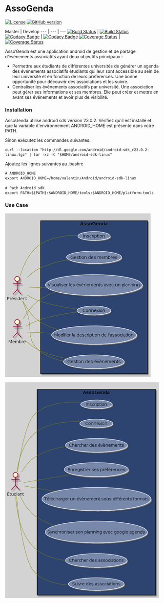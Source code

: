 # AssoGenda

[![License](https://img.shields.io/badge/License-Apache%202.0-blue.svg)](https://opensource.org/licenses/Apache-2.0) [![GitHub version](https://badge.fury.io/gh/bouquet2%2Fassogenda.svg)](http://badge.fury.io/gh/bouquet2%2Fassogenda)

Master | Develop
--- | --- | --- 
[![Build Status](https://travis-ci.org/Bouquet2/AssoGenda.svg?branch=master)](https://travis-ci.org/Bouquet2/AssoGenda) | [![Build Status](https://travis-ci.org/Bouquet2/AssoGenda.svg?branch=develop)](https://travis-ci.org/Bouquet2/AssoGenda)
[![Codacy Badge](https://api.codacy.com/project/badge/Grade/726fc6a1a7514acc91f321082a3d2b51?branch=master)](https://www.codacy.com/app/Bouquet2/AssoGenda?utm_source=github.com&utm_medium=referral&utm_content=Bouquet2/AssoGenda&utm_campaign=badger) | [![Codacy Badge](https://api.codacy.com/project/badge/Grade/726fc6a1a7514acc91f321082a3d2b51?branch=develop)](https://www.codacy.com/app/Bouquet2/AssoGenda?utm_source=github.com&utm_medium=referral&utm_content=Bouquet2/AssoGenda&utm_campaign=badger)
[![Coverage Status](https://coveralls.io/repos/github/Bouquet2/AssoGenda/badge.svg?branch=master)](https://coveralls.io/github/Bouquet2/AssoGenda?branch=master) | [![Coverage Status](https://coveralls.io/repos/github/Bouquet2/AssoGenda/badge.svg?branch=master)](https://coveralls.io/github/Bouquet2/AssoGenda?branch=develop)

Asso’Genda est une application android de gestion et de partage d’événements associatifs ayant deux objectifs principaux :  

  - Permettre aux étudiants de différentes universités de générer un agenda des événements associatifs étudiants qui leur sont    accessible au sein de leur université et en fonction de leurs préférences. Une bonne opportunité pour découvrir des associations et les suivre.
  - Centraliser les événements associatifs par université. Une association peut gérer ses informations et ses membres. Elle peut créer et mettre en avant ses événements et avoir plus de visibilité.

### Installation ###
AssoGenda utilise android sdk version 23.0.2.
Vérifiez qu'il est installé et que la variable d'environnement ANDROID_HOME est présente dans votre PATH.

Sinon exécutez les commandes suivantes:
```
curl --location "http://dl.google.com/android/android-sdk_r23.0.2-linux.tgz" | tar -xz -C "$HOME/android-sdk-linux"
```

Ajoutez les lignes suivantes au .bashrc
```
# ANDROID_HOME
export ANDROID_HOME=/home/valentin/Android/android-sdk-linux

# Path Android sdk
export PATH=${PATH}:$ANDROID_HOME/tools:$ANDROID_HOME/platform-tools
```

### Use Case ###

![](/diagrams/usecase_associations.png)

![](/diagrams/usecase_etudiant.png)
